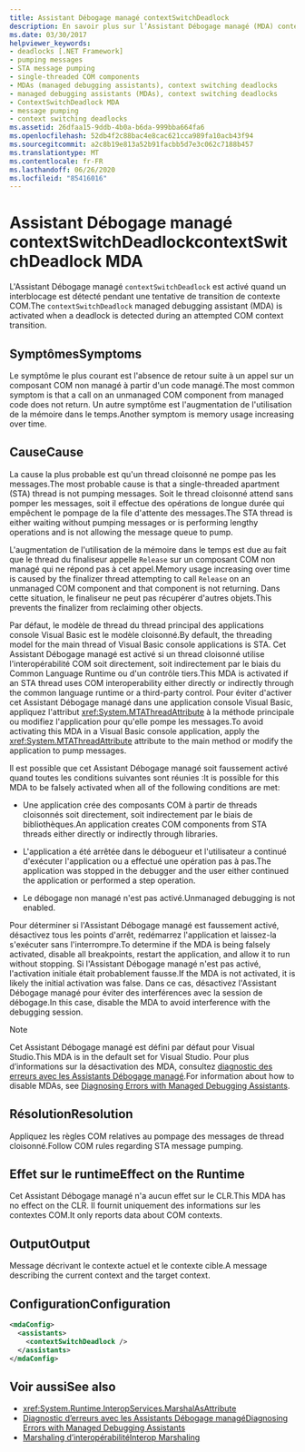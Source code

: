 ```yaml
---
title: Assistant Débogage managé contextSwitchDeadlock
description: En savoir plus sur l’Assistant Débogage managé (MDA) contextSwitchDeadlock dans .NET, qui est activé lorsqu’un blocage est détecté pendant une transition de contexte COM.
ms.date: 03/30/2017
helpviewer_keywords:
- deadlocks [.NET Framework]
- pumping messages
- STA message pumping
- single-threaded COM components
- MDAs (managed debugging assistants), context switching deadlocks
- managed debugging assistants (MDAs), context switching deadlocks
- ContextSwitchDeadlock MDA
- message pumping
- context switching deadlocks
ms.assetid: 26dfaa15-9ddb-4b0a-b6da-999bba664fa6
ms.openlocfilehash: 52db4f2c88bac4e8cac621cca989fa10acb43f94
ms.sourcegitcommit: a2c8b19e813a52b91facbb5d7e3c062c7188b457
ms.translationtype: MT
ms.contentlocale: fr-FR
ms.lasthandoff: 06/26/2020
ms.locfileid: "85416016"
---
```

# <a name="contextswitchdeadlock-mda"></a><span data-ttu-id="9d341-103">Assistant Débogage managé contextSwitchDeadlock</span><span class="sxs-lookup"><span data-stu-id="9d341-103">contextSwitchDeadlock MDA</span></span>

<span data-ttu-id="9d341-104">L'Assistant Débogage managé `contextSwitchDeadlock` est activé quand un interblocage est détecté pendant une tentative de transition de contexte COM.</span><span class="sxs-lookup"><span data-stu-id="9d341-104">The `contextSwitchDeadlock` managed debugging assistant (MDA) is activated when a deadlock is detected during an attempted COM context transition.</span></span>

## <a name="symptoms"></a><span data-ttu-id="9d341-105">Symptômes</span><span class="sxs-lookup"><span data-stu-id="9d341-105">Symptoms</span></span>

<span data-ttu-id="9d341-106">Le symptôme le plus courant est l'absence de retour suite à un appel sur un composant COM non managé à partir d'un code managé.</span><span class="sxs-lookup"><span data-stu-id="9d341-106">The most common symptom is that a call on an unmanaged COM component from managed code does not return.</span></span>  <span data-ttu-id="9d341-107">Un autre symptôme est l'augmentation de l'utilisation de la mémoire dans le temps.</span><span class="sxs-lookup"><span data-stu-id="9d341-107">Another symptom is memory usage increasing over time.</span></span>

## <a name="cause"></a><span data-ttu-id="9d341-108">Cause</span><span class="sxs-lookup"><span data-stu-id="9d341-108">Cause</span></span>

<span data-ttu-id="9d341-109">La cause la plus probable est qu'un thread cloisonné ne pompe pas les messages.</span><span class="sxs-lookup"><span data-stu-id="9d341-109">The most probable cause is that a single-threaded apartment (STA) thread is not pumping messages.</span></span> <span data-ttu-id="9d341-110">Soit le thread cloisonné attend sans pomper les messages, soit il effectue des opérations de longue durée qui empêchent le pompage de la file d'attente des messages.</span><span class="sxs-lookup"><span data-stu-id="9d341-110">The STA thread is either waiting without pumping messages or is performing lengthy operations and is not allowing the message queue to pump.</span></span>

<span data-ttu-id="9d341-111">L'augmentation de l'utilisation de la mémoire dans le temps est due au fait que le thread du finaliseur appelle `Release` sur un composant COM non managé qui ne répond pas à cet appel.</span><span class="sxs-lookup"><span data-stu-id="9d341-111">Memory usage increasing over time is caused by the finalizer thread attempting to call `Release` on an unmanaged COM component and that component is not returning.</span></span>  <span data-ttu-id="9d341-112">Dans cette situation, le finaliseur ne peut pas récupérer d'autres objets.</span><span class="sxs-lookup"><span data-stu-id="9d341-112">This prevents the finalizer from reclaiming other objects.</span></span>

<span data-ttu-id="9d341-113">Par défaut, le modèle de thread du thread principal des applications console Visual Basic est le modèle cloisonné.</span><span class="sxs-lookup"><span data-stu-id="9d341-113">By default, the threading model for the main thread of Visual Basic console applications is STA.</span></span> <span data-ttu-id="9d341-114">Cet Assistant Débogage managé est activé si un thread cloisonné utilise l'interopérabilité COM soit directement, soit indirectement par le biais du Common Language Runtime ou d'un contrôle tiers.</span><span class="sxs-lookup"><span data-stu-id="9d341-114">This MDA is activated if an STA thread uses COM interoperability either directly or indirectly through the common language runtime or a third-party control.</span></span>  <span data-ttu-id="9d341-115">Pour éviter d'activer cet Assistant Débogage managé dans une application console Visual Basic, appliquez l'attribut <xref:System.MTAThreadAttribute> à la méthode principale ou modifiez l'application pour qu'elle pompe les messages.</span><span class="sxs-lookup"><span data-stu-id="9d341-115">To avoid activating this MDA in a Visual Basic console application, apply the <xref:System.MTAThreadAttribute> attribute to the main method or modify the application to pump messages.</span></span>

<span data-ttu-id="9d341-116">Il est possible que cet Assistant Débogage managé soit faussement activé quand toutes les conditions suivantes sont réunies :</span><span class="sxs-lookup"><span data-stu-id="9d341-116">It is possible for this MDA to be falsely activated when all of the following conditions are met:</span></span>

- <span data-ttu-id="9d341-117">Une application crée des composants COM à partir de threads cloisonnés soit directement, soit indirectement par le biais de bibliothèques.</span><span class="sxs-lookup"><span data-stu-id="9d341-117">An application creates COM components from STA threads either directly or indirectly through libraries.</span></span>

- <span data-ttu-id="9d341-118">L'application a été arrêtée dans le débogueur et l'utilisateur a continué d'exécuter l'application ou a effectué une opération pas à pas.</span><span class="sxs-lookup"><span data-stu-id="9d341-118">The application was stopped in the debugger and the user either continued the application or performed a step operation.</span></span>

- <span data-ttu-id="9d341-119">Le débogage non managé n'est pas activé.</span><span class="sxs-lookup"><span data-stu-id="9d341-119">Unmanaged debugging is not enabled.</span></span>

<span data-ttu-id="9d341-120">Pour déterminer si l'Assistant Débogage managé est faussement activé, désactivez tous les points d'arrêt, redémarrez l'application et laissez-la s'exécuter sans l'interrompre.</span><span class="sxs-lookup"><span data-stu-id="9d341-120">To determine if the MDA is being falsely activated, disable all breakpoints, restart the application, and allow it to run without stopping.</span></span> <span data-ttu-id="9d341-121">Si l'Assistant Débogage managé n'est pas activé, l'activation initiale était probablement fausse.</span><span class="sxs-lookup"><span data-stu-id="9d341-121">If the MDA is not activated, it is likely the initial activation was false.</span></span> <span data-ttu-id="9d341-122">Dans ce cas, désactivez l'Assistant Débogage managé pour éviter des interférences avec la session de débogage.</span><span class="sxs-lookup"><span data-stu-id="9d341-122">In this case, disable the MDA to avoid interference with the debugging session.</span></span>

> [!NOTE]
> <span data-ttu-id="9d341-123">Cet Assistant Débogage managé est défini par défaut pour Visual Studio.</span><span class="sxs-lookup"><span data-stu-id="9d341-123">This MDA is in the default set for Visual Studio.</span></span> <span data-ttu-id="9d341-124">Pour plus d’informations sur la désactivation des MDA, consultez [diagnostic des erreurs avec les Assistants Débogage managé](diagnosing-errors-with-managed-debugging-assistants.md#enable-and-disable-mdas).</span><span class="sxs-lookup"><span data-stu-id="9d341-124">For information about how to disable MDAs, see [Diagnosing Errors with Managed Debugging Assistants](diagnosing-errors-with-managed-debugging-assistants.md#enable-and-disable-mdas).</span></span>

## <a name="resolution"></a><span data-ttu-id="9d341-125">Résolution</span><span class="sxs-lookup"><span data-stu-id="9d341-125">Resolution</span></span>

<span data-ttu-id="9d341-126">Appliquez les règles COM relatives au pompage des messages de thread cloisonné.</span><span class="sxs-lookup"><span data-stu-id="9d341-126">Follow COM rules regarding STA message pumping.</span></span>

## <a name="effect-on-the-runtime"></a><span data-ttu-id="9d341-127">Effet sur le runtime</span><span class="sxs-lookup"><span data-stu-id="9d341-127">Effect on the Runtime</span></span>

<span data-ttu-id="9d341-128">Cet Assistant Débogage managé n'a aucun effet sur le CLR.</span><span class="sxs-lookup"><span data-stu-id="9d341-128">This MDA has no effect on the CLR.</span></span> <span data-ttu-id="9d341-129">Il fournit uniquement des informations sur les contextes COM.</span><span class="sxs-lookup"><span data-stu-id="9d341-129">It only reports data about COM contexts.</span></span>

## <a name="output"></a><span data-ttu-id="9d341-130">Output</span><span class="sxs-lookup"><span data-stu-id="9d341-130">Output</span></span>

<span data-ttu-id="9d341-131">Message décrivant le contexte actuel et le contexte cible.</span><span class="sxs-lookup"><span data-stu-id="9d341-131">A message describing the current context and the target context.</span></span>

## <a name="configuration"></a><span data-ttu-id="9d341-132">Configuration</span><span class="sxs-lookup"><span data-stu-id="9d341-132">Configuration</span></span>

```xml
<mdaConfig>
  <assistants>
    <contextSwitchDeadlock />
  </assistants>
</mdaConfig>
```

## <a name="see-also"></a><span data-ttu-id="9d341-133">Voir aussi</span><span class="sxs-lookup"><span data-stu-id="9d341-133">See also</span></span>

- <xref:System.Runtime.InteropServices.MarshalAsAttribute>
- [<span data-ttu-id="9d341-134">Diagnostic d’erreurs avec les Assistants Débogage managé</span><span class="sxs-lookup"><span data-stu-id="9d341-134">Diagnosing Errors with Managed Debugging Assistants</span></span>](diagnosing-errors-with-managed-debugging-assistants.md)
- [<span data-ttu-id="9d341-135">Marshaling d’interopérabilité</span><span class="sxs-lookup"><span data-stu-id="9d341-135">Interop Marshaling</span></span>](../interop/interop-marshaling.md)
